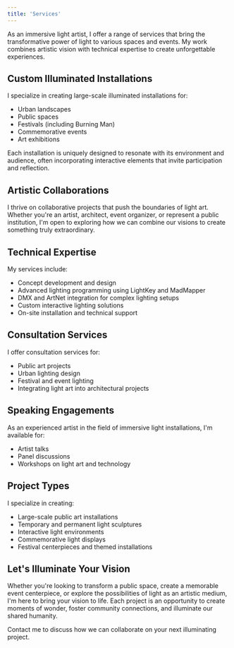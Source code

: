 ```yaml
---
title: 'Services'
---
```


As an immersive light artist, I offer a range of services that bring the transformative power of light to various spaces and events. My work combines artistic vision with technical expertise to create unforgettable experiences.

## Custom Illuminated Installations

I specialize in creating large-scale illuminated installations for:

- Urban landscapes
- Public spaces
- Festivals (including Burning Man)
- Commemorative events
- Art exhibitions

Each installation is uniquely designed to resonate with its environment and audience, often incorporating interactive elements that invite participation and reflection.

## Artistic Collaborations

I thrive on collaborative projects that push the boundaries of light art. Whether you're an artist, architect, event organizer, or represent a public institution, I'm open to exploring how we can combine our visions to create something truly extraordinary.

## Technical Expertise

My services include:

- Concept development and design
- Advanced lighting programming using LightKey and MadMapper
- DMX and ArtNet integration for complex lighting setups
- Custom interactive lighting solutions
- On-site installation and technical support

## Consultation Services

I offer consultation services for:

- Public art projects
- Urban lighting design
- Festival and event lighting
- Integrating light art into architectural projects

## Speaking Engagements

As an experienced artist in the field of immersive light installations, I'm available for:

- Artist talks
- Panel discussions
- Workshops on light art and technology

## Project Types

I specialize in creating:

- Large-scale public art installations
- Temporary and permanent light sculptures
- Interactive light environments
- Commemorative light displays
- Festival centerpieces and themed installations

## Let's Illuminate Your Vision

Whether you're looking to transform a public space, create a memorable event centerpiece, or explore the possibilities of light as an artistic medium, I'm here to bring your vision to life. Each project is an opportunity to create moments of wonder, foster community connections, and illuminate our shared humanity.

Contact me to discuss how we can collaborate on your next illuminating project.


